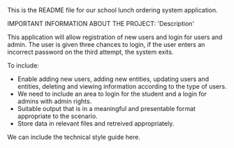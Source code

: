 This is the README file for our school lunch ordering system application.

IMPORTANT INFORMATION ABOUT THE PROJECT:
'Description'

This application will allow registration of new users and login for users and admin.
The user is given three chances to login, if the user enters an incorrect password on the third attempt, the system exits.

To include:
- Enable adding new users, adding new entities, updating users and entities, deleting and viewing information according to the type of users.
- We need to include an area to login for the student and a login for admins with admin rights.
- Suitable output that is in a meaningful and presentable format appropriate to the scenario.
- Store data in relevant files and retreived appropriately.

We can include the technical style guide here.

